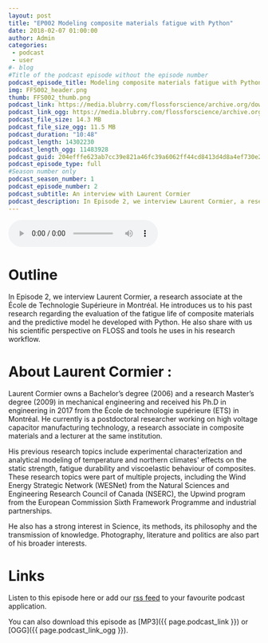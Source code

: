 ```yaml
---
layout: post
title: "EP002 Modeling composite materials fatigue with Python"
date: 2018-02-07 01:00:00
author: Admin
categories: 
 - podcast
 - user
#- blog 
#Title of the podcast episode without the episode number
podcast_episode_title: Modeling composite materials fatigue with Python
img: FFS002_header.png
thumb: FFS002_thumb.png
podcast_link: https://media.blubrry.com/flossforscience/archive.org/download/FlossforscienceEp002-ModelingCompositeMaterialsFatigueWithPython/FlossforscienceEp002.mp3
podcast_link_ogg: https://media.blubrry.com/flossforscience/archive.org/download/FlossforscienceEp002-ModelingCompositeMaterialsFatigueWithPython/FlossforscienceEp002.ogg
podcast_file_size: 14.3 MB
podcast_file_size_ogg: 11.5 MB
podcast_duration: "10:48"
podcast_length: 14302230
podcast_length_ogg: 11483928
podcast_guid: 204efffe623ab7cc39e821a46fc39a6062ff44cd8413d4d8a4ef730e275dbb5b
podcast_episode_type: full
#Season number only
podcast_season_number: 1
podcast_episode_number: 2
podcast_subtitle: An interview with Laurent Cormier
podcast_description: In Episode 2, we interview Laurent Cormier, a research associate at the Ecole de Technologie Superieure in Montreal. He introduces us to his past research regarding the evaluation of the fatigue life of composite materials and the predictive model he developed with Python. He also share with us his scientific perspective on FLOSS and tools he uses in his research workflow.
---
```


<audio controls>
  <source src="{{ page.podcast_link_ogg }}" type="audio/ogg">
  <source src="{{ page.podcast_link }}" type="audio/mpeg">
Your browser does not support the audio element.
</audio>

# Outline

In Episode 2, we interview Laurent Cormier, a research associate at the École de Technologie Supérieure in Montréal. He introduces us to his past research regarding the evaluation of the fatigue life of composite materials and the predictive model he developed with Python. He also share with us his scientific perspective on FLOSS and tools he uses in his research workflow. 

# About Laurent Cormier : 

Laurent Cormier owns a Bachelor’s degree (2006) and a research Master’s degree (2009) in mechanical engineering and received his Ph.D in engineering in 2017 from the École de technologie supérieure (ETS) in Montréal. He currently is a postdoctoral researcher working on high voltage capacitor manufacturing technology, a research associate in composite materials and a lecturer at the same institution. 

His previous research topics include experimental characterization and analytical modeling of temperature and northern climates' effects on the static strength, fatigue durability and viscoelastic behaviour of composites. These research topics were part of multiple projects, including the Wind Energy Strategic Network (WESNet) from the Natural Sciences and Engineering Research Council of Canada (NSERC), the Upwind program from the European Commission Sixth Framework Programme and industrial partnerships. 

He also has a strong interest in Science, its methods, its philosophy and the transmission of knowledge. Photography, literature and politics are also part of his broader interests.

# Links

Listen to this episode here or add our [rss feed](https://flossforscience.com/feed.xml) to your favourite podcast application. 

You can also download this episode as [MP3]({{ page.podcast_link }}) or [OGG]({{ page.podcast_link_ogg }}). 

